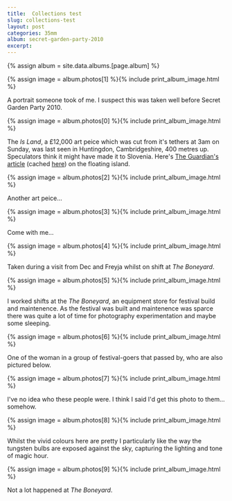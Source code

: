 ```yaml
---
title: 	Collections test
slug: collections-test
layout:	post
categories: 35mm
album: secret-garden-party-2010
excerpt: 
---
```

{% assign album = site.data.albums.[page.album] %}

{% assign image = album.photos[1] %}{% include print_album_image.html %}

A portrait someone took of me. I suspect this was taken well before Secret Garden Party 2010.


{% assign image = album.photos[0] %}{% include print_album_image.html %}

The *Is Land*, a £12,000 art peice which was cut from it's tethers at 3am on Sunday, was last seen in Huntingdon, Cambridgeshire, 400 metres up. Speculators think it might have made it to Slovenia. Here's [The Guardian's article][] (cached [here][cached Guardian article]) on the floating island.

[The Guardian's article]: https://www.theguardian.com/artanddesign/2011/aug/02/missing-inflatable-island-secret-garden "One of our islands is missing"
[cached Guardian article]: http://webcache.googleusercontent.com/search?q=cache:https://www.theguardian.com/artanddesign/2011/aug/02/missing-inflatable-island-secret-garden "One of our islands is missing"


{% assign image = album.photos[2] %}{% include print_album_image.html %}

Another art peice...

{% assign image = album.photos[3] %}{% include print_album_image.html %}

Come with me...

{% assign image = album.photos[4] %}{% include print_album_image.html %}

Taken during a visit from Dec and Freyja whilst on shift at *The Boneyard*.

{% assign image = album.photos[5] %}{% include print_album_image.html %}

I worked shifts at the *The Boneyard*, an equipment store for festival build and maintenence. As the festival was built and maintenence was sparce there was quite a lot of time for photography experimentation and maybe some sleeping.

{% assign image = album.photos[6] %}{% include print_album_image.html %}

One of the woman in a group of festival-goers that passed by, who are also pictured below.

{% assign image = album.photos[7] %}{% include print_album_image.html %}

I've no idea who these people were. I think I said I'd get this photo to them... somehow.

{% assign image = album.photos[8] %}{% include print_album_image.html %}

Whilst the vivid colours here are pretty I particularly like the way the tungsten bulbs are exposed against the sky, capturing the lighting and tone of magic hour.

{% assign image = album.photos[9] %}{% include print_album_image.html %}

Not a lot happened at *The Boneyard*.